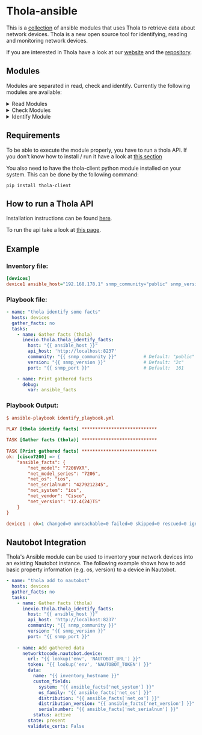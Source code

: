 # Thola-ansible

This is a [collection](https://galaxy.ansible.com/inexio/thola) of ansible modules that uses Thola to retrieve data about network devices.
Thola is a new open source tool for identifying, reading and monitoring network devices.

If you are interested in Thola have a look at our [website](https://thola.io/) and
the [repository](https://github.com/inexio/thola).

## Modules
Modules are separated in read, check and identify. Currently the following modules are available:

<details>
    <summary>Read Modules</summary>

    Module                                   | Description
    -----------------------------------------|---------------------------------------------------------
    ``thola_check_cpu_load_facts``           | Checks the CPU load of a device
    ``thola_check_disk_facts``               | Checks the disk usage of a device
    ``thola_check_hardware_health_facts``    | Checks the hardware health of a device
    ``thola_check_identify_facts``           | Checks if identify matches some expectations
    ``thola_check_interface_metrics_facts``  | Checks the interfaces of a device
    ``thola_check_memory_usage_facts``       | Checks the memory usage of a device
    ``thola_check_sbc_facts``                | Checks an SBC device
    ``thola_check_server_facts``             | Checks a linux server
    ``thola_check_snmp_facts``               | Checks SNMP availibility
    ``thola_check_ups_facts``                | Checks whether a UPS device has its main voltage applied
</details>

<details>
    <summary>Check Modules</summary>

    Module                                    | Description
    ------------------------------------------|---------------------------------------------------------
    ``thola_read_available_components_facts`` | Reads the available components for the device
    ``thola_read_count_interfaces_facts``     | Counts the interfaces of a device
    ``thola_read_cpu_load_facts``             | Reads the CPU load of a device
    ``thola_read_disk_facts``                 | Reads the disk of a device
    ``thola_read_hardware_health_facts``      | Reads the hardware health of a device
    ``thola_read_interfaces_facts``           | Reads the interfaces of a device
    ``thola_read_memory_usage_facts``         | Reads the memory usage of a device
    ``thola_read_sbc_facts``                  | Reads values of an sbc device
    ``thola_read_server_facts``               | Reads the server values of a device
    ``thola_read_ups_facts``                  | Reads values of a ups device
</details>

<details>
    <summary>Identify Module</summary>

    Module                   | Description
    -------------------------|---------------------------------------------------------
    ``thola_identify_facts`` | Identifies properties of a device
</details>

## Requirements
To be able to execute the module properly, you have to run a thola API.
If you don't know how to install / run it have a look at [this section](https://github.com/inexio/thola-ansible#how-to-run-a-thola-api)

You also need to have the thola-client python module installed on your system.
This can be done by the following command:

    pip install thola-client

## How to run a Thola API

Installation instructions can be found [here](https://docs.thola.io/getting-started/installing-the-binaries/).

To run the api take a look at [this page](https://docs.thola.io/getting-started/api-mode/).

## Example
### Inventory file:
```INI
[devices]
device1 ansible_host="192.168.178.1" snmp_community="public" snmp_version="2c" snmp_port=161
```
### Playbook file:
```YAML
- name: "thola identify some facts"
  hosts: devices
  gather_facts: no
  tasks:
    - name: Gather facts (thola)
      inexio.thola.thola_identify_facts:
        host: "{{ ansible_host }}"
        api_host: 'http://localhost:8237'
        community: "{{ snmp_community }}"          # Default: "public"
        version: "{{ snmp_version }}"              # Default: "2c"
        port: "{{ snmp_port }}"                    # Default:  161

    - name: Print gathered facts
      debug:
        var: ansible_facts
```

### Playbook Output:
```INI
$ ansible-playbook identify_playbook.yml

PLAY [thola identify facts] ****************************
                                                 
TASK [Gather facts (thola)] ****************************
                                               
TASK [Print gathered facts] ****************************
ok: [cisco7200] => {
    "ansible_facts": {
        "net_model": "7206VXR",
        "net_model_series": "7206",
        "net_os": "ios",
        "net_serialnum": "4279212345",
        "net_system": "ios",
        "net_vendor": "Cisco",
        "net_version": "12.4(24)T5"
    }
}

device1 : ok=1 changed=0 unreachable=0 failed=0 skipped=0 rescued=0 ignored=0
```

## Nautobot Integration

Thola's Ansible module can be used to inventory your network devices into an existing Nautobot instance.
The following example shows how to add basic property information (e.g. os, version) to a device in Nautobot.

```YAML
- name: "thola add to nautobot"
  hosts: devices
  gather_facts: no
  tasks:
    - name: Gather facts (thola)
      inexio.thola.thola_identify_facts:
        host: "{{ ansible_host }}"
        api_host: 'http://localhost:8237'
        community: "{{ snmp_community }}"
        version: "{{ snmp_version }}"
        port: "{{ snmp_port }}"
        
    - name: Add gathered data
      networktocode.nautobot.device:
        url: "{{ lookup('env', 'NAUTOBOT_URL') }}"
        token: "{{ lookup('env', 'NAUTOBOT_TOKEN') }}"
        data:
          name: "{{ inventory_hostname }}"
          custom_fields:
            system: "{{ ansible_facts['net_system'] }}"
            os_family: "{{ ansible_facts['net_os'] }}"
            distribution: "{{ ansible_facts['net_os'] }}"
            distribution_version: "{{ ansible_facts['net_version'] }}"
            serialnumber: "{{ ansible_facts['net_serialnum'] }}"
          status: active
        state: present
        validate_certs: False
```

